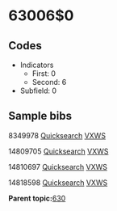 # 63006$0

## Codes

-   Indicators
    -   First: 0
    -   Second: 6
-   Subfield: 0

## Sample bibs

8349978 [Quicksearch](https://search.library.yale.edu/catalog/8349978) [VXWS](http://prodorbis.library.yale.edu:7014/vxws/GetHoldingsService?bibId=8349978)

14809705 [Quicksearch](https://search.library.yale.edu/catalog/14809705) [VXWS](http://prodorbis.library.yale.edu:7014/vxws/GetHoldingsService?bibId=14809705)

14810697 [Quicksearch](https://search.library.yale.edu/catalog/14810697) [VXWS](http://prodorbis.library.yale.edu:7014/vxws/GetHoldingsService?bibId=14810697)

14818598 [Quicksearch](https://search.library.yale.edu/catalog/14818598) [VXWS](http://prodorbis.library.yale.edu:7014/vxws/GetHoldingsService?bibId=14818598)

**Parent topic:**[630](../../tags/630/630.md)

